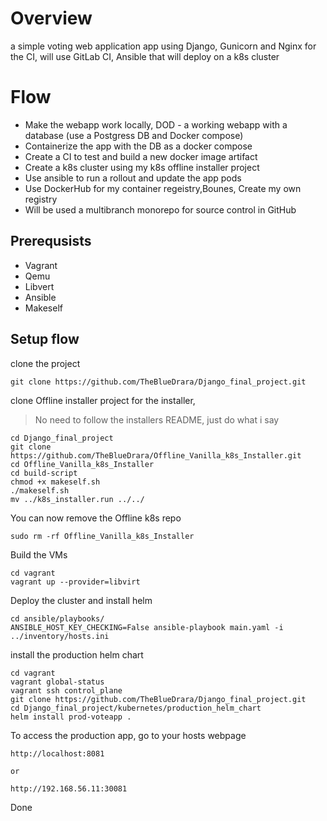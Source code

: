 # Overview

a simple voting web application app using Django, Gunicorn and Nginx
for the CI, will use GitLab CI, Ansible that will deploy on a k8s cluster


# Flow

- Make the webapp work locally, DOD - a working webapp with a database (use a Postgress DB and Docker compose)
- Containerize the app with the DB as a docker compose
- Create a CI to test and build a new docker image artifact
- Create a k8s cluster using my k8s offline installer project
- Use ansible to run a rollout and update the app pods
- Use DockerHub for my container regeistry,Bounes, Create my own registry
- Will be used a multibranch monorepo for source control in GitHub


## Prerequsists
- Vagrant
- Qemu
- Libvert
- Ansible
- Makeself

## Setup flow

clone the project

```
git clone https://github.com/TheBlueDrara/Django_final_project.git
```

clone Offline installer project for the installer,
> No need to follow the installers README, just do what i say
```
cd Django_final_project
git clone https://github.com/TheBlueDrara/Offline_Vanilla_k8s_Installer.git
cd Offline_Vanilla_k8s_Installer
cd build-script
chmod +x makeself.sh
./makeself.sh
mv ../k8s_installer.run ../../
```

You can now remove the Offline k8s repo

```
sudo rm -rf Offline_Vanilla_k8s_Installer
```

Build the VMs
```
cd vagrant
vagrant up --provider=libvirt
```

Deploy the cluster and install helm
```
cd ansible/playbooks/
ANSIBLE_HOST_KEY_CHECKING=False ansible-playbook main.yaml -i ../inventory/hosts.ini
```

install the production helm chart
```
cd vagrant
vagrant global-status
vagrant ssh control_plane
git clone https://github.com/TheBlueDrara/Django_final_project.git
cd Django_final_project/kubernetes/production_helm_chart
helm install prod-voteapp .
``` 

To access the production app, go to your hosts webpage
```
http://localhost:8081

or

http://192.168.56.11:30081
```
Done

